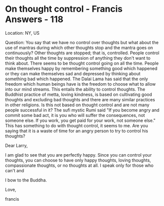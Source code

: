# On thought control - Francis Answers - 118

Location: NY, US 

Question: You say that we have no control over thoughts but what about the use of mantras during which other thoughts stop and the mantra goes on continuously? Other thoughts are stopped; that is, controlled. People control their thoughts all the time by suppression of anything they don't want to think about. There seems to be thought control going on all the time. People make themselves happy by remembering something good which happened or they can make themselves sad and depressed by thinking about something bad which happened. The Dalai Lama has said that the only freedom which human beings have is the freedom to choose what to allow into our mind streams. This entails the ability to control thoughts. The Buddhist practice of metta, loving kindness, is based on cultivating good thoughts and excluding bad thoughts and there are many similar practices in other religions. Is this not based on thought control and are not many people successful in it? The sufi mystic Rumi said "If you become angry and commit some bad act, it is you who will suffer the consequences, not someone else. If you work, you get paid for your work, not someone else." This has something to do with thought control, it seems to me. Are you saying that it is a waste of time for an angry person to try to control his thoughts?

Dear Larry,

I am glad to see that you are perfectly happy. Since you can control your thoughts, you can choose to have only happy thoughts, loving thoughts, compassionate thoughts, or no thoughts at all. I speak only for those who can't and

I bow to the Buddha.

Love,

francis

